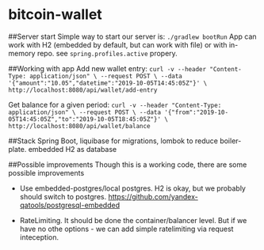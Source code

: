 # bitcoin-wallet

##Server start
Simple way to start our server is: `./gradlew bootRun`
App can work with H2 (embedded by default, but can work with file) or with in-memory repo.
see `spring.profiles.active` propery.

##Working with app
Add new wallet entry:
`curl -v --header "Content-Type: application/json" \
  --request POST \
  --data '{"amount":"10.05","datetime":"2019-10-05T14:45:05Z"}' \
  http://localhost:8080/api/wallet/add-entry`

Get balance for a given period:
`curl -v --header "Content-Type: application/json" \
  --request POST \
  --data '{"from":"2019-10-05T14:45:05Z","to":"2019-10-05T18:45:05Z"}' \
  http://localhost:8080/api/wallet/balance`

##Stack
Spring Boot, liquibase for migrations, lombok to reduce boiler-plate.
embedded H2 as database


##Possible improvements
Though this is a working code, there are some possible improvements
- Use embedded-postgres/local postgres. H2 is okay, but we probably should switch to postgres.
https://github.com/yandex-qatools/postgresql-embedded

- RateLimiting. It should be done the container/balancer level.
But if we have no othe options - we can add simple ratelimiting via request inteception.